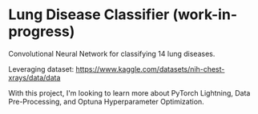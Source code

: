 # Lung Disease Classifier  (work-in-progress)

Convolutional Neural Network for classifying 14 lung diseases.

Leveraging dataset: https://www.kaggle.com/datasets/nih-chest-xrays/data/data 

With this project, I'm looking to learn more about PyTorch Lightning, Data Pre-Processing, and Optuna Hyperparameter Optimization.